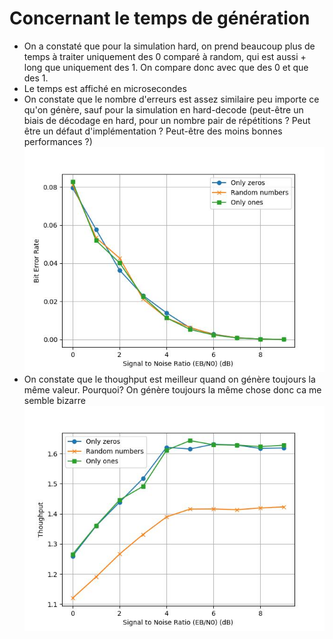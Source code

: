 # Concernant le temps de génération
- On a constaté que pour la simulation hard, on prend beaucoup plus de temps à traiter uniquement des 0 comparé à random, qui est aussi + long que uniquement des 1. On compare donc avec que des 0 et que des 1.
- Le temps est affiché en microsecondes
- On constate que le nombre d'erreurs est assez similaire peu importe ce qu'on génère, sauf pour la simulation en hard-decode (peut-être un biais de décodage en hard, pour un nombre pair de répétitions ? Peut être un défaut d'implémentation ? Peut-être des moins bonnes performances ?)
![comparaison BER](Task2/decode_sim2.jpg)
- On constate que le thoughput est meilleur quand on génère toujours la même valeur. Pourquoi? On génère toujours la même chose donc ca me semble bizarre
![comparaison thoughput](Task2/thoughput_sim2.jpg)